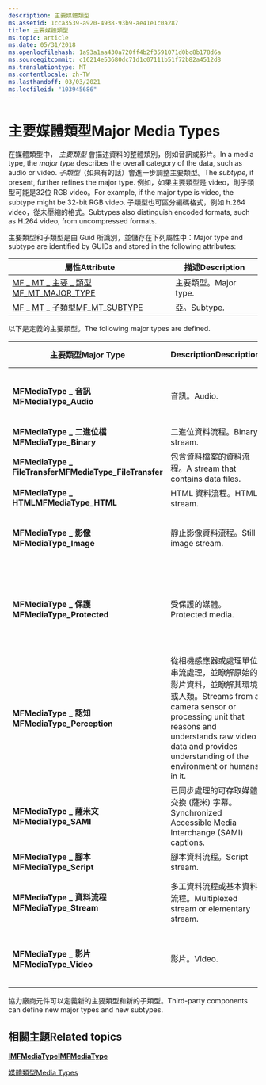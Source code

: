 ```yaml
---
description: 主要媒體類型
ms.assetid: 1cca3539-a920-4938-93b9-ae41e1c0a287
title: 主要媒體類型
ms.topic: article
ms.date: 05/31/2018
ms.openlocfilehash: 1a93a1aa430a720ff4b2f3591071d0bc8b178d6a
ms.sourcegitcommit: c16214e53680dc71d1c07111b51f72b82a4512d8
ms.translationtype: MT
ms.contentlocale: zh-TW
ms.lasthandoff: 03/03/2021
ms.locfileid: "103945686"
---
```

# <a name="major-media-types"></a><span data-ttu-id="609f0-103">主要媒體類型</span><span class="sxs-lookup"><span data-stu-id="609f0-103">Major Media Types</span></span>

<span data-ttu-id="609f0-104">在媒體類型中， *主要類型* 會描述資料的整體類別，例如音訊或影片。</span><span class="sxs-lookup"><span data-stu-id="609f0-104">In a media type, the *major type* describes the overall category of the data, such as audio or video.</span></span> <span data-ttu-id="609f0-105">*子類型*（如果有的話）會進一步調整主要類型。</span><span class="sxs-lookup"><span data-stu-id="609f0-105">The *subtype*, if present, further refines the major type.</span></span> <span data-ttu-id="609f0-106">例如，如果主要類型是 video，則子類型可能是32位 RGB video。</span><span class="sxs-lookup"><span data-stu-id="609f0-106">For example, if the major type is video, the subtype might be 32-bit RGB video.</span></span> <span data-ttu-id="609f0-107">子類型也可區分編碼格式，例如 h.264 video，從未壓縮的格式。</span><span class="sxs-lookup"><span data-stu-id="609f0-107">Subtypes also distinguish encoded formats, such as H.264 video, from uncompressed formats.</span></span>

<span data-ttu-id="609f0-108">主要類型和子類型是由 Guid 所識別，並儲存在下列屬性中：</span><span class="sxs-lookup"><span data-stu-id="609f0-108">Major type and subtype are identified by GUIDs and stored in the following attributes:</span></span>



| <span data-ttu-id="609f0-109">屬性</span><span class="sxs-lookup"><span data-stu-id="609f0-109">Attribute</span></span>                                             | <span data-ttu-id="609f0-110">描述</span><span class="sxs-lookup"><span data-stu-id="609f0-110">Description</span></span> |
|-------------------------------------------------------|-------------|
| [<span data-ttu-id="609f0-111">MF \_ MT \_ 主要 \_ 類型</span><span class="sxs-lookup"><span data-stu-id="609f0-111">MF\_MT\_MAJOR\_TYPE</span></span>](mf-mt-major-type-attribute.md) | <span data-ttu-id="609f0-112">主要類型。</span><span class="sxs-lookup"><span data-stu-id="609f0-112">Major type.</span></span> |
| [<span data-ttu-id="609f0-113">MF \_ MT \_ 子類型</span><span class="sxs-lookup"><span data-stu-id="609f0-113">MF\_MT\_SUBTYPE</span></span>](mf-mt-subtype-attribute.md)        | <span data-ttu-id="609f0-114">亞。</span><span class="sxs-lookup"><span data-stu-id="609f0-114">Subtype.</span></span>    |



 

<span data-ttu-id="609f0-115">以下是定義的主要類型。</span><span class="sxs-lookup"><span data-stu-id="609f0-115">The following major types are defined.</span></span>



| <span data-ttu-id="609f0-116">主要類型</span><span class="sxs-lookup"><span data-stu-id="609f0-116">Major Type</span></span>                    | <span data-ttu-id="609f0-117">Description</span><span class="sxs-lookup"><span data-stu-id="609f0-117">Description</span></span>                                                                                                                                                | <span data-ttu-id="609f0-118">子類型</span><span class="sxs-lookup"><span data-stu-id="609f0-118">Subtypes</span></span>                                             |
|-------------------------------|------------------------------------------------------------------------------------------------------------------------------------------------------------|------------------------------------------------------|
| <span data-ttu-id="609f0-119">**MFMediaType \_ 音訊**</span><span class="sxs-lookup"><span data-stu-id="609f0-119">**MFMediaType\_Audio**</span></span>        | <span data-ttu-id="609f0-120">音訊。</span><span class="sxs-lookup"><span data-stu-id="609f0-120">Audio.</span></span>                                                                                                                                                     | <span data-ttu-id="609f0-121">[音訊子類型 guid](audio-subtype-guids.md)。</span><span class="sxs-lookup"><span data-stu-id="609f0-121">[Audio Subtype GUIDs](audio-subtype-guids.md).</span></span>      |
| <span data-ttu-id="609f0-122">**MFMediaType \_ 二進位檔**</span><span class="sxs-lookup"><span data-stu-id="609f0-122">**MFMediaType\_Binary**</span></span>       | <span data-ttu-id="609f0-123">二進位資料流程。</span><span class="sxs-lookup"><span data-stu-id="609f0-123">Binary stream.</span></span>                                                                                                                                             | <span data-ttu-id="609f0-124">無。</span><span class="sxs-lookup"><span data-stu-id="609f0-124">None.</span></span>                                                |
| <span data-ttu-id="609f0-125">**MFMediaType \_ FileTransfer**</span><span class="sxs-lookup"><span data-stu-id="609f0-125">**MFMediaType\_FileTransfer**</span></span> | <span data-ttu-id="609f0-126">包含資料檔案的資料流程。</span><span class="sxs-lookup"><span data-stu-id="609f0-126">A stream that contains data files.</span></span>                                                                                                                         | <span data-ttu-id="609f0-127">無。</span><span class="sxs-lookup"><span data-stu-id="609f0-127">None.</span></span>                                                |
| <span data-ttu-id="609f0-128">**MFMediaType \_ HTML**</span><span class="sxs-lookup"><span data-stu-id="609f0-128">**MFMediaType\_HTML**</span></span>         | <span data-ttu-id="609f0-129">HTML 資料流程。</span><span class="sxs-lookup"><span data-stu-id="609f0-129">HTML stream.</span></span>                                                                                                                                               | <span data-ttu-id="609f0-130">無。</span><span class="sxs-lookup"><span data-stu-id="609f0-130">None.</span></span>                                                |
| <span data-ttu-id="609f0-131">**MFMediaType \_ 影像**</span><span class="sxs-lookup"><span data-stu-id="609f0-131">**MFMediaType\_Image**</span></span>        | <span data-ttu-id="609f0-132">靜止影像資料流程。</span><span class="sxs-lookup"><span data-stu-id="609f0-132">Still image stream.</span></span>                                                                                                                                        | <span data-ttu-id="609f0-133">[WIC guid 和 clsid](../wic/-wic-guids-clsids.md)。</span><span class="sxs-lookup"><span data-stu-id="609f0-133">[WIC GUIDs and CLSIDs](../wic/-wic-guids-clsids.md).</span></span>       |
| <span data-ttu-id="609f0-134">**MFMediaType \_ 保護**</span><span class="sxs-lookup"><span data-stu-id="609f0-134">**MFMediaType\_Protected**</span></span>    | <span data-ttu-id="609f0-135">受保護的媒體。</span><span class="sxs-lookup"><span data-stu-id="609f0-135">Protected media.</span></span>                                                                                                                                           | <span data-ttu-id="609f0-136">子類型指定內容保護設定。</span><span class="sxs-lookup"><span data-stu-id="609f0-136">The subtype specifies the content protection scheme.</span></span> |
| <span data-ttu-id="609f0-137">**MFMediaType \_ 認知**</span><span class="sxs-lookup"><span data-stu-id="609f0-137">**MFMediaType\_Perception**</span></span>   | <span data-ttu-id="609f0-138">從相機感應器或處理單位串流處理，並瞭解原始的影片資料，並瞭解其環境或人類。</span><span class="sxs-lookup"><span data-stu-id="609f0-138">Streams from a camera sensor or processing unit that reasons and understands raw video data and provides understanding of the environment or humans in it.</span></span> | <span data-ttu-id="609f0-139">無。</span><span class="sxs-lookup"><span data-stu-id="609f0-139">None.</span></span>                                                |
| <span data-ttu-id="609f0-140">**MFMediaType \_ 薩米文**</span><span class="sxs-lookup"><span data-stu-id="609f0-140">**MFMediaType\_SAMI**</span></span>         | <span data-ttu-id="609f0-141">已同步處理的可存取媒體交換 (薩米) 字幕。</span><span class="sxs-lookup"><span data-stu-id="609f0-141">Synchronized Accessible Media Interchange (SAMI) captions.</span></span>                                                                                                 | <span data-ttu-id="609f0-142">無。</span><span class="sxs-lookup"><span data-stu-id="609f0-142">None.</span></span>                                                |
| <span data-ttu-id="609f0-143">**MFMediaType \_ 腳本**</span><span class="sxs-lookup"><span data-stu-id="609f0-143">**MFMediaType\_Script**</span></span>       | <span data-ttu-id="609f0-144">腳本資料流程。</span><span class="sxs-lookup"><span data-stu-id="609f0-144">Script stream.</span></span>                                                                                                                                             | <span data-ttu-id="609f0-145">無。</span><span class="sxs-lookup"><span data-stu-id="609f0-145">None.</span></span>                                                |
| <span data-ttu-id="609f0-146">**MFMediaType \_ 資料流程**</span><span class="sxs-lookup"><span data-stu-id="609f0-146">**MFMediaType\_Stream**</span></span>       | <span data-ttu-id="609f0-147">多工資料流程或基本資料流程。</span><span class="sxs-lookup"><span data-stu-id="609f0-147">Multiplexed stream or elementary stream.</span></span>                                                                                                                   | [<span data-ttu-id="609f0-148">資料流程子類型 Guid</span><span class="sxs-lookup"><span data-stu-id="609f0-148">Stream Subtype GUIDs</span></span>](stream-subtype-guids.md)     |
| <span data-ttu-id="609f0-149">**MFMediaType \_ 影片**</span><span class="sxs-lookup"><span data-stu-id="609f0-149">**MFMediaType\_Video**</span></span>        | <span data-ttu-id="609f0-150">影片。</span><span class="sxs-lookup"><span data-stu-id="609f0-150">Video.</span></span>                                                                                                                                                     | <span data-ttu-id="609f0-151">[影片子類型 guid](video-subtype-guids.md)。</span><span class="sxs-lookup"><span data-stu-id="609f0-151">[Video Subtype GUIDs](video-subtype-guids.md).</span></span>      |



 

<span data-ttu-id="609f0-152">協力廠商元件可以定義新的主要類型和新的子類型。</span><span class="sxs-lookup"><span data-stu-id="609f0-152">Third-party components can define new major types and new subtypes.</span></span>

## <a name="related-topics"></a><span data-ttu-id="609f0-153">相關主題</span><span class="sxs-lookup"><span data-stu-id="609f0-153">Related topics</span></span>

<dl> <dt>

[<span data-ttu-id="609f0-154">**IMFMediaType**</span><span class="sxs-lookup"><span data-stu-id="609f0-154">**IMFMediaType**</span></span>](/windows/desktop/api/mfobjects/nn-mfobjects-imfmediatype)
</dt> <dt>

[<span data-ttu-id="609f0-155">媒體類型</span><span class="sxs-lookup"><span data-stu-id="609f0-155">Media Types</span></span>](media-types.md)
</dt> </dl>

 

 
